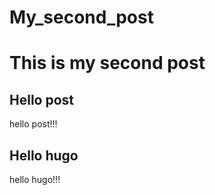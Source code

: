 # My_second_post

# This is my second post

## Hello post
hello post!!!

## Hello hugo
hello hugo!!!

